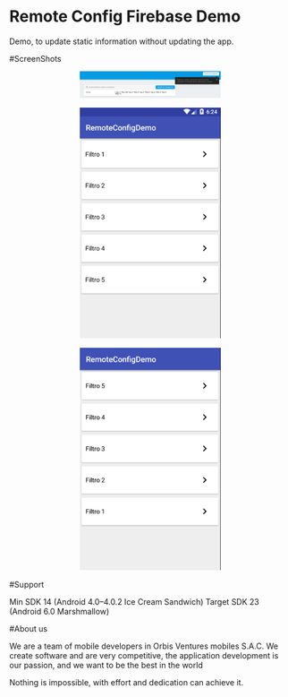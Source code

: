 # Remote Config Firebase Demo

Demo, to update static information without updating the app.


#ScreenShots

<p align="center">
  <img src="screenshots/image1.png" alt="Json" width="50%"/>
</p>

<p align="center">
  <img src="screenshots/image2.png" alt="Base data" width="50%"/>
</p>

<p align="center">
  <img src="screenshots/image3.png" alt="Update data" width="50%"/>
</p>

#Support

Min SDK
14 (Android 4.0–4.0.2 Ice Cream Sandwich)
Target SDK
23 (Android 6.0 Marshmallow)

#About us

We are a team of mobile developers in Orbis Ventures mobiles S.A.C.
We create software and are very competitive, the application development is our passion, and we want to be the best in the world

Nothing is impossible, with effort and dedication can achieve it.

